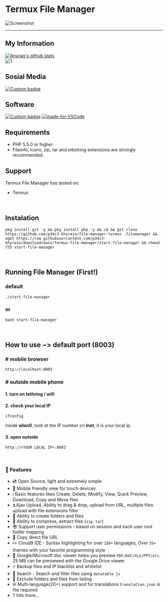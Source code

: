 # Termux File Manager
![Screenshot](img/banner.JPG)

---

## My Information
[![Anurag's github stats](https://github-readme-stats.vercel.app/api?username=p34c3-khyrein&theme=blue-green)](https://github.com/anuraghazra/github-readme-stats)
<br/>
![1](https://github-readme-stats.vercel.app/api/top-langs/?username=p34c3-khyrein&theme=blue-green)

## Sosial Media
[![Custom badge](https://img.shields.io/badge/whatsapp-%23C0C0C0.svg?&style=for-the-badge&logo=whatsapp&logoColor=#25D366)](https://wa.me/6282214252455/)

## Software
[![Custom badge](https://img.shields.io/badge/termux%20-%23000000.svg?&style=for-the-badge&logo=Termumx&logoColor=white)](https://termux.com/)
[![made-for-VSCode](https://img.shields.io/badge/Made%20for-VSCode-1f425f.svg)](https://code.visualstudio.com/)

## Requirements
- PHP 5.5.0 or higher.
- Fileinfo, iconv, zip, tar and mbstring extensions are strongly recommended.

## Support
Termux File Manager has tested on:
* Termux

<br/>

## Instalation
```shell
pkg install git -y && pkg install php -y && cd && git clone https://github.com/p34c3-khyrein/file-manager-termux .filemanager && wget https://raw.githubusercontent.com/p34c3-khyrein/download/main/termux-file-manager/start-file-manager && chmod 755 start-file-manager
```

<br/>

## Running File Manager (First!)
### default
```shell
./start-file-manager
```
### or
```shell
bash start-file-manager
```

<br/>

## How to use ~> default port (8003)
### # mobile browser
```shell
http://localhost:8003
```
### # outside mobile phone
#### 1. turn on tethring / wifi
#### 2. check your local IP
```shell
ifconfig
```
inside **wlan0**, look at the IP number on **inet**, it is your local ip.
#### 3. open outside
```shell
http://<YOUR LOCAL IP>:8003
```

<br/>

### :loudspeaker: Features
- :cd: Open Source, light and extremely simple
- :iphone: Mobile friendly view for touch devices
- :information_source: Basic features likes Create, Delete, Modify, View, Quick Preview, Download, Copy and Move files 
- :arrow_double_up: Ajax Upload, Ability to drag & drop, upload from URL, multiple files upload with file extensions filter 
- :file_folder: Ability to create folders and files
- :gift: Ability to compress, extract files (`zip`, `tar`)
- :sunglasses: Support user permissions - based on session and each user root folder mapping
- :floppy_disk: Copy direct file URL
- :pencil2: Cloud9 IDE - Syntax highlighting for over `150+` languages, Over `35+` themes with your favorite programming style
- :page_facing_up: Google/Microsoft doc viewer helps you preview `PDF/DOC/XLS/PPT/etc`. 25 MB can be previewed with the Google Drive viewer
- :zap: Backup files and IP blacklist and whitelist
- :mag_right: Search -  Search and filter files using `datatable js`
- :file_folder: Exclude folders and files from listing
- :globe_with_meridians: Multi-language(20+) support and for translations `translation.json` is file required
- :bangbang: lots more...
